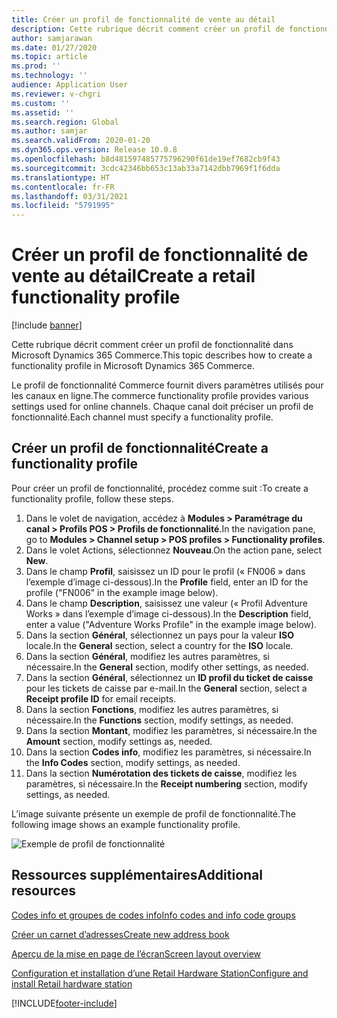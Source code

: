 ```yaml
---
title: Créer un profil de fonctionnalité de vente au détail
description: Cette rubrique décrit comment créer un profil de fonctionnalité dans Microsoft Dynamics 365 Commerce.
author: samjarawan
ms.date: 01/27/2020
ms.topic: article
ms.prod: ''
ms.technology: ''
audience: Application User
ms.reviewer: v-chgri
ms.custom: ''
ms.assetid: ''
ms.search.region: Global
ms.author: samjar
ms.search.validFrom: 2020-01-20
ms.dyn365.ops.version: Release 10.0.8
ms.openlocfilehash: b8d481597485775796290f61de19ef7682cb9f43
ms.sourcegitcommit: 3cdc42346bb653c13ab33a7142dbb7969f1f6dda
ms.translationtype: HT
ms.contentlocale: fr-FR
ms.lasthandoff: 03/31/2021
ms.locfileid: "5791995"
---
```

# <a name="create-a-retail-functionality-profile"></a><span data-ttu-id="6f417-103">Créer un profil de fonctionnalité de vente au détail</span><span class="sxs-lookup"><span data-stu-id="6f417-103">Create a retail functionality profile</span></span>

[!include [banner](includes/banner.md)]

<span data-ttu-id="6f417-104">Cette rubrique décrit comment créer un profil de fonctionnalité dans Microsoft Dynamics 365 Commerce.</span><span class="sxs-lookup"><span data-stu-id="6f417-104">This topic describes how to create a functionality profile in Microsoft Dynamics 365 Commerce.</span></span>

<span data-ttu-id="6f417-105">Le profil de fonctionnalité Commerce fournit divers paramètres utilisés pour les canaux en ligne.</span><span class="sxs-lookup"><span data-stu-id="6f417-105">The commerce functionality profile provides various settings used for online channels.</span></span> <span data-ttu-id="6f417-106">Chaque canal doit préciser un profil de fonctionnalité.</span><span class="sxs-lookup"><span data-stu-id="6f417-106">Each channel must specify a functionality profile.</span></span>

## <a name="create-a-functionality-profile"></a><span data-ttu-id="6f417-107">Créer un profil de fonctionnalité</span><span class="sxs-lookup"><span data-stu-id="6f417-107">Create a functionality profile</span></span>

<span data-ttu-id="6f417-108">Pour créer un profil de fonctionnalité, procédez comme suit :</span><span class="sxs-lookup"><span data-stu-id="6f417-108">To create a functionality profile, follow these steps.</span></span>

1. <span data-ttu-id="6f417-109">Dans le volet de navigation, accédez à **Modules \> Paramétrage du canal \> Profils POS \> Profils de fonctionnalité**.</span><span class="sxs-lookup"><span data-stu-id="6f417-109">In the navigation pane, go to **Modules \> Channel setup \> POS profiles \> Functionality profiles**.</span></span>
1. <span data-ttu-id="6f417-110">Dans le volet Actions, sélectionnez **Nouveau**.</span><span class="sxs-lookup"><span data-stu-id="6f417-110">On the action pane, select **New**.</span></span>
1. <span data-ttu-id="6f417-111">Dans le champ **Profil**, saisissez un ID pour le profil (« FN006 » dans l’exemple d’image ci-dessous).</span><span class="sxs-lookup"><span data-stu-id="6f417-111">In the **Profile** field, enter an ID for the profile ("FN006" in the example image below).</span></span>
1. <span data-ttu-id="6f417-112">Dans le champ **Description**, saisissez une valeur (« Profil Adventure Works » dans l’exemple d’image ci-dessous).</span><span class="sxs-lookup"><span data-stu-id="6f417-112">In the **Description** field, enter a value ("Adventure Works Profile" in the example image below).</span></span>
1. <span data-ttu-id="6f417-113">Dans la section **Général**, sélectionnez un pays pour la valeur **ISO** locale.</span><span class="sxs-lookup"><span data-stu-id="6f417-113">In the **General** section, select a country for the **ISO** locale.</span></span>
1. <span data-ttu-id="6f417-114">Dans la section **Général**, modifiez les autres paramètres, si nécessaire.</span><span class="sxs-lookup"><span data-stu-id="6f417-114">In the **General** section, modify other settings, as needed.</span></span>
1. <span data-ttu-id="6f417-115">Dans la section **Général**, sélectionnez un **ID profil du ticket de caisse** pour les tickets de caisse par e-mail.</span><span class="sxs-lookup"><span data-stu-id="6f417-115">In the **General** section, select a **Receipt profile ID** for email receipts.</span></span>
1. <span data-ttu-id="6f417-116">Dans la section **Fonctions**, modifiez les autres paramètres, si nécessaire.</span><span class="sxs-lookup"><span data-stu-id="6f417-116">In the **Functions** section, modify settings, as needed.</span></span>
1. <span data-ttu-id="6f417-117">Dans la section **Montant**, modifiez les paramètres, si nécessaire.</span><span class="sxs-lookup"><span data-stu-id="6f417-117">In the **Amount** section, modify settings as, needed.</span></span>
1. <span data-ttu-id="6f417-118">Dans la section **Codes info**, modifiez les paramètres, si nécessaire.</span><span class="sxs-lookup"><span data-stu-id="6f417-118">In the **Info Codes** section, modify settings, as needed.</span></span>
1. <span data-ttu-id="6f417-119">Dans la section **Numérotation des tickets de caisse**, modifiez les paramètres, si nécessaire.</span><span class="sxs-lookup"><span data-stu-id="6f417-119">In the **Receipt numbering** section, modify settings, as needed.</span></span> 
  
<span data-ttu-id="6f417-120">L’image suivante présente un exemple de profil de fonctionnalité.</span><span class="sxs-lookup"><span data-stu-id="6f417-120">The following image shows an example functionality profile.</span></span>
  
![Exemple de profil de fonctionnalité](media/retail-functionality-profile.png)

## <a name="additional-resources"></a><span data-ttu-id="6f417-122">Ressources supplémentaires</span><span class="sxs-lookup"><span data-stu-id="6f417-122">Additional resources</span></span>

[<span data-ttu-id="6f417-123">Codes info et groupes de codes info</span><span class="sxs-lookup"><span data-stu-id="6f417-123">Info codes and info code groups</span></span>](info-codes-retail.md)           

[<span data-ttu-id="6f417-124">Créer un carnet d’adresses</span><span class="sxs-lookup"><span data-stu-id="6f417-124">Create new address book</span></span>](new-address-book.md) 

[<span data-ttu-id="6f417-125">Aperçu de la mise en page de l’écran</span><span class="sxs-lookup"><span data-stu-id="6f417-125">Screen layout overview</span></span>](pos-screen-layouts.md)       

[<span data-ttu-id="6f417-126">Configuration et installation d’une Retail Hardware Station</span><span class="sxs-lookup"><span data-stu-id="6f417-126">Configure and install Retail hardware station</span></span>](retail-hardware-station-configuration-installation.md) 


[!INCLUDE[footer-include](../includes/footer-banner.md)]
